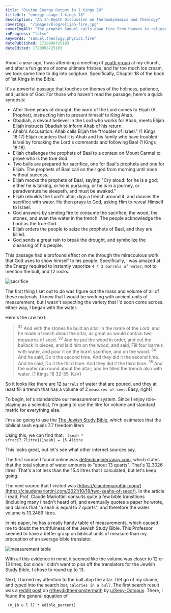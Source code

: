 ```yaml
---
title: "Divine Energy Output in 1 Kings 18"
titleUrl: "energy-usage-1-kings-18"
description: "An In-Depth Discussion on Thermodynamics and Theology"
coverImg:  "/images/blog/elijah-fire.jpg"
coverImgAlt: "The prophet Samuel calls down fire from heaven in religous iconography"
inProgress: "false"
keywords: "samuel,theology,physics,fire"
datePublished: 1720998725183
dateEdited: 1720998725183
---
```


About a year ago, I was attending a meeting of [youth group](https://en.wikipedia.org/wiki/Youth_ministry) at my church, and after a fun game of some ultimate frisbee, and far too much ice cream, we took some time to dig into scripture. Specifically, Chapter 18 of the book of 1st Kings in the Bible. 

It's a powerful passage that touches on themes of the holiness, patience, and justice of God. For those who haven't read the passage, here's a quick synopsis:

- After three years of drought, the word of the Lord comes to Elijah (A Prophet), instructing him to present himself to King Ahab.
- Obadiah, a devout believer in the Lord who works for Ahab, meets Elijah. Elijah instructs Obadiah to inform Ahab of his return.
- Ahab's Accusation: Ahab calls Elijah the "troubler of Israel." (1 Kings 18:17) Elijah counters that it is Ahab and his family who have troubled Israel by forsaking the Lord's commands and following Baal (1 Kings 18:18).
- Elijah challenges the prophets of Baal to a contest on Mount Carmel to prove who is the true God.
- Two bulls are prepared for sacrifice, one for Baal's prophets and one for Elijah. The prophets of Baal call on their god from morning until noon without success.
- Elijah mocks the prophets of Baal, saying: "Cry aloud: for he is a god; either he is talking, or he is pursuing, or he is in a journey, or peradventure he sleepeth, and must be awaked."
- Elijah rebuilds the Lord's altar, digs a trench around it, and douses the sacrifice with water. He then prays to God, asking Him to reveal Himself to Israel.
- God answers by sending fire to consume the sacrifice, the wood, the stones, and even the water in the trench. The people acknowledge the Lord as the true God.
- Elijah orders the people to seize the prophets of Baal, and they are killed.
- God sends a great rain to break the drought, and symbolize the cleansing of his people.

This passage had a profound effect on me through the miracoulous work that God uses to show himself to his people. Specifically, I was amazed at the Energy required to instantly vaporize `4 * 3 barrels of water`, not to mention the bull, and 12 rocks.

![sacrifice](/images/blog/sacrifice.jpg)

The first thing I set out to do was figure out the mass and volume of all of these materials. I knew that I would be working with ancient units of measurement, but I wasn't expecting the variety that I'd soon come across. either way, I began with the water.

Here's the raw text:
><sup>32</sup> And with the stones he built an altar in the name of the Lord: and he made a trench about the altar, as great as would contain two measures of seed. <sup>33</sup> And he put the wood in order, and cut the bullock in pieces, and laid him on the wood, and said, Fill four barrels with water, and pour it on the burnt sacrifice, and on the wood. <sup>34</sup> And he said, Do it the second time. And they did it the second time. And he said, Do it the third time. And they did it the third time. <sup>35</sup> And the water ran round about the altar; and he filled the trench also with water. (1 Kings 18 32-35, KJV)

So it looks like there are 12 `barrels` of water that are poured, and they at least fill a trench that has a volume of 2 `measures of seed`. Easy, right? 

To begin, let's standardize our measurement system. Since I enjoy role-playing as a scientist, I'm going to use the litre for volume and standard metric for everything else.

I'm also going to use the [The Jewish Study Bible](https://archive.org/details/isbn_9780195297515/), which estimates that the  biblical seah equals 7.7 freedom liters

Using this, we can find that: <code class="language-math"> 2seah * \frac{7.7litre}{1seah} = 15.4litre </code>

This looks great, but let's see what other internet sources say.

The first source I found online was [defendinginerrancy.com](https://defendinginerrancy.com/bible-solutions/1_Kings_18.32-35.php), which states that the total volume of water amounts to "about 13 quarts". That's 12.3026 litres. That's a lot less than the 15.4 litres that I calculated, but let's keep going.

The next source that I visited was [https://claudemariottini.com/](https://claudemariottini.com/2021/10/18/two-seahs-of-seed/). In the article I read, Prof. Claude Mariottini consults quite a few bible transltions (including many I hadn't heard of), and eventually quotes a paper he wrote, and claims that "a seah is equal to 7 quarts", and therefore the water volume is 13.2489 litres.

In his paper, he has a really handy table of measurements, which caused me to doubt the truthfulness of the Jewish Study Bible. This Professor seemed to have a better grasp on biblical units of measure than my preception of an average bible translator.

![measurement table](/images/blog/biblical-measures.png)

With all this evidence in mind, it seemed like the volume was closer to 12 or 13 litres, but since I didn't want to piss off the translators for the Jewish Study Bible, I chose to round up to 13.

Next, I turned my attention to the bull atop the altar. I let go of my shame, and typed into the search bar, `calories in a bull`. The first search result was a [reddit post](https://www.reddit.com/r/theydidthemonstermath/comments/a8ha9r/how_many_calories_are_in_a_whole_cow/?rdt=51992) on [r/theydidthemonstermath](https://www.reddit.com/r/theydidthemonstermath/) by [u/Sexy-Octopus](https://www.reddit.com/user/Sexy-Octopus/). There, I found the general equation of

<code class="language-math"> (m_{b u l l} * edible_percent) </code> 


